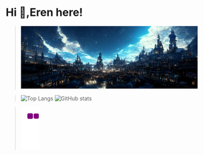 # Hi 👋,Eren here!
>![GitHub stats](https://github.com/Lawhoer/Lawhoer/blob/main/wsdfwef.jfif)

>![Top Langs](https://github-readme-stats.vercel.app/api/top-langs/?username=Lawhoer&theme=tokyonight&hide_title=true&card_width=310px)
![GitHub stats](https://github-readme-stats.vercel.app/api?username=Lawhoer&show_icons=true&theme=tokyonight)

>![snake gif](https://github.com/Lawhoer/Lawhoer/blob/output/github-contribution-grid-snake.gif)



